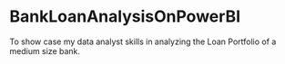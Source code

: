 # BankLoanAnalysisOnPowerBI
To show case my data analyst skills in analyzing the Loan Portfolio of a medium size bank. 

